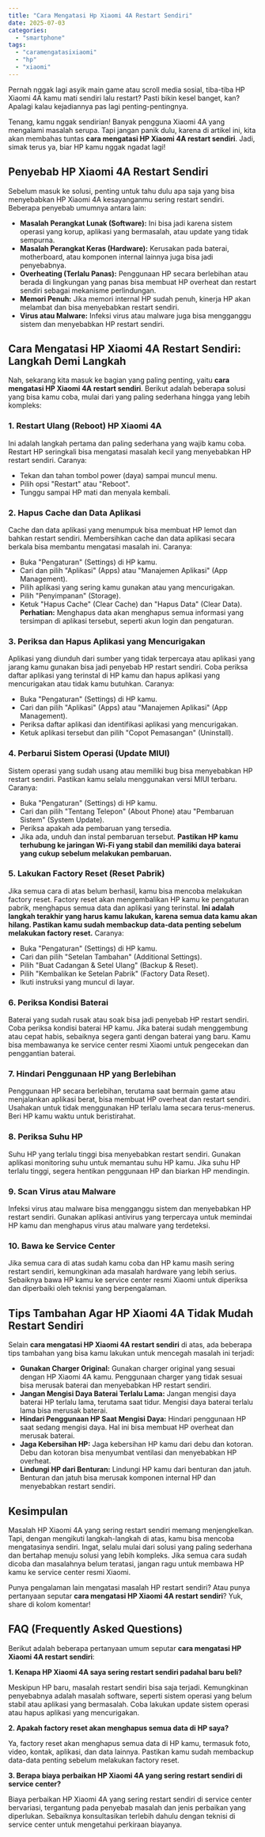 ```yaml
---
title: "Cara Mengatasi Hp Xiaomi 4A Restart Sendiri"
date: 2025-07-03
categories: 
  - "smartphone"
tags: 
  - "caramengatasixiaomi"
  - "hp"
  - "xiaomi"
---
```


Pernah nggak lagi asyik main game atau scroll media sosial, tiba-tiba HP Xiaomi 4A kamu mati sendiri lalu restart? Pasti bikin kesel banget, kan? Apalagi kalau kejadiannya pas lagi penting-pentingnya.

Tenang, kamu nggak sendirian! Banyak pengguna Xiaomi 4A yang mengalami masalah serupa. Tapi jangan panik dulu, karena di artikel ini, kita akan membahas tuntas **cara mengatasi HP Xiaomi 4A restart sendiri**. Jadi, simak terus ya, biar HP kamu nggak ngadat lagi!

## Penyebab HP Xiaomi 4A Restart Sendiri

Sebelum masuk ke solusi, penting untuk tahu dulu apa saja yang bisa menyebabkan HP Xiaomi 4A kesayanganmu sering restart sendiri. Beberapa penyebab umumnya antara lain:

- **Masalah Perangkat Lunak (Software):** Ini bisa jadi karena sistem operasi yang korup, aplikasi yang bermasalah, atau update yang tidak sempurna.
- **Masalah Perangkat Keras (Hardware):** Kerusakan pada baterai, motherboard, atau komponen internal lainnya juga bisa jadi penyebabnya.
- **Overheating (Terlalu Panas):** Penggunaan HP secara berlebihan atau berada di lingkungan yang panas bisa membuat HP overheat dan restart sendiri sebagai mekanisme perlindungan.
- **Memori Penuh:** Jika memori internal HP sudah penuh, kinerja HP akan melambat dan bisa menyebabkan restart sendiri.
- **Virus atau Malware:** Infeksi virus atau malware juga bisa mengganggu sistem dan menyebabkan HP restart sendiri.

## Cara Mengatasi HP Xiaomi 4A Restart Sendiri: Langkah Demi Langkah

Nah, sekarang kita masuk ke bagian yang paling penting, yaitu **cara mengatasi HP Xiaomi 4A restart sendiri**. Berikut adalah beberapa solusi yang bisa kamu coba, mulai dari yang paling sederhana hingga yang lebih kompleks:

### 1\. Restart Ulang (Reboot) HP Xiaomi 4A

Ini adalah langkah pertama dan paling sederhana yang wajib kamu coba. Restart HP seringkali bisa mengatasi masalah kecil yang menyebabkan HP restart sendiri. Caranya:

- Tekan dan tahan tombol power (daya) sampai muncul menu.
- Pilih opsi "Restart" atau "Reboot".
- Tunggu sampai HP mati dan menyala kembali.

### 2\. Hapus Cache dan Data Aplikasi

Cache dan data aplikasi yang menumpuk bisa membuat HP lemot dan bahkan restart sendiri. Membersihkan cache dan data aplikasi secara berkala bisa membantu mengatasi masalah ini. Caranya:

- Buka "Pengaturan" (Settings) di HP kamu.
- Cari dan pilih "Aplikasi" (Apps) atau "Manajemen Aplikasi" (App Management).
- Pilih aplikasi yang sering kamu gunakan atau yang mencurigakan.
- Pilih "Penyimpanan" (Storage).
- Ketuk "Hapus Cache" (Clear Cache) dan "Hapus Data" (Clear Data). **Perhatian:** Menghapus data akan menghapus semua informasi yang tersimpan di aplikasi tersebut, seperti akun login dan pengaturan.

### 3\. Periksa dan Hapus Aplikasi yang Mencurigakan

Aplikasi yang diunduh dari sumber yang tidak terpercaya atau aplikasi yang jarang kamu gunakan bisa jadi penyebab HP restart sendiri. Coba periksa daftar aplikasi yang terinstal di HP kamu dan hapus aplikasi yang mencurigakan atau tidak kamu butuhkan. Caranya:

- Buka "Pengaturan" (Settings) di HP kamu.
- Cari dan pilih "Aplikasi" (Apps) atau "Manajemen Aplikasi" (App Management).
- Periksa daftar aplikasi dan identifikasi aplikasi yang mencurigakan.
- Ketuk aplikasi tersebut dan pilih "Copot Pemasangan" (Uninstall).

### 4\. Perbarui Sistem Operasi (Update MIUI)

Sistem operasi yang sudah usang atau memiliki bug bisa menyebabkan HP restart sendiri. Pastikan kamu selalu menggunakan versi MIUI terbaru. Caranya:

- Buka "Pengaturan" (Settings) di HP kamu.
- Cari dan pilih "Tentang Telepon" (About Phone) atau "Pembaruan Sistem" (System Update).
- Periksa apakah ada pembaruan yang tersedia.
- Jika ada, unduh dan instal pembaruan tersebut. **Pastikan HP kamu terhubung ke jaringan Wi-Fi yang stabil dan memiliki daya baterai yang cukup sebelum melakukan pembaruan.**

### 5\. Lakukan Factory Reset (Reset Pabrik)

Jika semua cara di atas belum berhasil, kamu bisa mencoba melakukan factory reset. Factory reset akan mengembalikan HP kamu ke pengaturan pabrik, menghapus semua data dan aplikasi yang terinstal. **Ini adalah langkah terakhir yang harus kamu lakukan, karena semua data kamu akan hilang. Pastikan kamu sudah membackup data-data penting sebelum melakukan factory reset.** Caranya:

- Buka "Pengaturan" (Settings) di HP kamu.
- Cari dan pilih "Setelan Tambahan" (Additional Settings).
- Pilih "Buat Cadangan & Setel Ulang" (Backup & Reset).
- Pilih "Kembalikan ke Setelan Pabrik" (Factory Data Reset).
- Ikuti instruksi yang muncul di layar.

### 6\. Periksa Kondisi Baterai

Baterai yang sudah rusak atau soak bisa jadi penyebab HP restart sendiri. Coba periksa kondisi baterai HP kamu. Jika baterai sudah menggembung atau cepat habis, sebaiknya segera ganti dengan baterai yang baru. Kamu bisa membawanya ke service center resmi Xiaomi untuk pengecekan dan penggantian baterai.

### 7\. Hindari Penggunaan HP yang Berlebihan

Penggunaan HP secara berlebihan, terutama saat bermain game atau menjalankan aplikasi berat, bisa membuat HP overheat dan restart sendiri. Usahakan untuk tidak menggunakan HP terlalu lama secara terus-menerus. Beri HP kamu waktu untuk beristirahat.

### 8\. Periksa Suhu HP

Suhu HP yang terlalu tinggi bisa menyebabkan restart sendiri. Gunakan aplikasi monitoring suhu untuk memantau suhu HP kamu. Jika suhu HP terlalu tinggi, segera hentikan penggunaan HP dan biarkan HP mendingin.

### 9\. Scan Virus atau Malware

Infeksi virus atau malware bisa mengganggu sistem dan menyebabkan HP restart sendiri. Gunakan aplikasi antivirus yang terpercaya untuk memindai HP kamu dan menghapus virus atau malware yang terdeteksi.

### 10\. Bawa ke Service Center

Jika semua cara di atas sudah kamu coba dan HP kamu masih sering restart sendiri, kemungkinan ada masalah hardware yang lebih serius. Sebaiknya bawa HP kamu ke service center resmi Xiaomi untuk diperiksa dan diperbaiki oleh teknisi yang berpengalaman.

## Tips Tambahan Agar HP Xiaomi 4A Tidak Mudah Restart Sendiri

Selain **cara mengatasi HP Xiaomi 4A restart sendiri** di atas, ada beberapa tips tambahan yang bisa kamu lakukan untuk mencegah masalah ini terjadi:

- **Gunakan Charger Original:** Gunakan charger original yang sesuai dengan HP Xiaomi 4A kamu. Penggunaan charger yang tidak sesuai bisa merusak baterai dan menyebabkan HP restart sendiri.
- **Jangan Mengisi Daya Baterai Terlalu Lama:** Jangan mengisi daya baterai HP terlalu lama, terutama saat tidur. Mengisi daya baterai terlalu lama bisa merusak baterai.
- **Hindari Penggunaan HP Saat Mengisi Daya:** Hindari penggunaan HP saat sedang mengisi daya. Hal ini bisa membuat HP overheat dan merusak baterai.
- **Jaga Kebersihan HP:** Jaga kebersihan HP kamu dari debu dan kotoran. Debu dan kotoran bisa menyumbat ventilasi dan menyebabkan HP overheat.
- **Lindungi HP dari Benturan:** Lindungi HP kamu dari benturan dan jatuh. Benturan dan jatuh bisa merusak komponen internal HP dan menyebabkan restart sendiri.

## Kesimpulan

Masalah HP Xiaomi 4A yang sering restart sendiri memang menjengkelkan. Tapi, dengan mengikuti langkah-langkah di atas, kamu bisa mencoba mengatasinya sendiri. Ingat, selalu mulai dari solusi yang paling sederhana dan bertahap menuju solusi yang lebih kompleks. Jika semua cara sudah dicoba dan masalahnya belum teratasi, jangan ragu untuk membawa HP kamu ke service center resmi Xiaomi.

Punya pengalaman lain mengatasi masalah HP restart sendiri? Atau punya pertanyaan seputar **cara mengatasi HP Xiaomi 4A restart sendiri**? Yuk, share di kolom komentar!

## FAQ (Frequently Asked Questions)

Berikut adalah beberapa pertanyaan umum seputar **cara mengatasi HP Xiaomi 4A restart sendiri**:

**1\. Kenapa HP Xiaomi 4A saya sering restart sendiri padahal baru beli?**

Meskipun HP baru, masalah restart sendiri bisa saja terjadi. Kemungkinan penyebabnya adalah masalah software, seperti sistem operasi yang belum stabil atau aplikasi yang bermasalah. Coba lakukan update sistem operasi atau hapus aplikasi yang mencurigakan.

**2\. Apakah factory reset akan menghapus semua data di HP saya?**

Ya, factory reset akan menghapus semua data di HP kamu, termasuk foto, video, kontak, aplikasi, dan data lainnya. Pastikan kamu sudah membackup data-data penting sebelum melakukan factory reset.

**3\. Berapa biaya perbaikan HP Xiaomi 4A yang sering restart sendiri di service center?**

Biaya perbaikan HP Xiaomi 4A yang sering restart sendiri di service center bervariasi, tergantung pada penyebab masalah dan jenis perbaikan yang diperlukan. Sebaiknya konsultasikan terlebih dahulu dengan teknisi di service center untuk mengetahui perkiraan biayanya.
